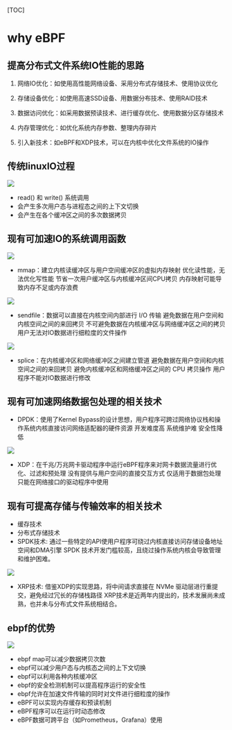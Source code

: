 [TOC]

# why eBPF

## 提高分布式文件系统IO性能的思路

1. 网络IO优化：如使用高性能网络设备、采用分布式存储技术、使用协议优化

2. 存储设备优化：如使用高速SSD设备、用数据分布技术、使用RAID技术

3. 数据访问优化：如采用数据预读技术、进行缓存优化、使用数据分区存储技术

4. 内存管理优化：如优化系统内存参数、整理内存碎片

5. 引入新技术：如eBPF和XDP技术，可以在内核中优化文件系统的IO操作

## 传统linuxIO过程

![](whyebpf_pics/传统IO.jpg)

- read() 和 write() 系统调用
- 会产生多次用户态与进程态之间的上下文切换
- 会产生在各个缓冲区之间的多次数据拷贝

## 现有可加速IO的系统调用函数

![](whyebpf_pics/mmap.png)

- mmap：建立内核读缓冲区与用户空间缓冲区的虚拟内存映射
  优化读性能，无法优化写性能
  节省一次用户缓冲区与内核缓冲区间CPU拷贝
  内存映射可能导致内存不足或内存浪费

![](whyebpf_pics/sendfile.jpg)

- sendfile：数据可以直接在内核空间内部进行 I/O 传输
    避免数据在用户空间和内核空间之间的来回拷贝
    不可避免数据在内核缓冲区与网络缓冲区之间的拷贝
    用户无法对IO数据进行细粒度的文件操作

![](whyebpf_pics/splice.jpg)

- splice：在内核缓冲区和网络缓冲区之间建立管道
    避免数据在用户空间和内核空间之间的来回拷贝
    避免内核缓冲区和网络缓冲区之间的 CPU 拷贝操作
    用户程序不能对IO数据进行修改

## 现有可加速网络数据包处理的相关技术

- DPDK：使用了Kernel Bypass的设计思想，用户程序可跨过网络协议栈和操作系统内核直接访问网络适配器的硬件资源
    开发难度高
    系统维护难
    安全性降低

![](whyebpf_pics/xdp架构.jpg)

- XDP：在千兆/万兆网卡驱动程序中运行eBPF程序来对网卡数据流量进行优化、过滤和预处理
    没有提供与用户空间的直接交互方式
    仅适用于数据包处理
    只能在网络接口的驱动程序中使用

## 现有可提高存储与传输效率的相关技术

- 缓存技术
- 分布式存储技术
- SPDK技术: 通过一些特定的API使用户程序可绕过内核直接访问存储设备地址空间和DMA引擎
    SPDK 技术开发门槛较高，且绕过操作系统内核会导致管理和维护困难。

![](whyebpf_pics/xrp架构.png)

- XRP技术: 借鉴XDP的实现思路，将中间请求直接在 NVMe 驱动层进⾏重提交，避免经过冗长的存储栈路径
  XRP技术是近两年内提出的，技术发展尚未成熟，也并未与分布式文件系统相结合。

## ebpf的优势

![](whyebpf_pics/ebpf参与的IO.jpg)

- ebpf map可以减少数据拷贝次数
- ebpf可以减少用户态与内核态之间的上下文切换
- ebpf可以利用各种内核缓冲区
- ebpf的安全检测机制可以提高程序运行的安全性
- ebpf允许在加速文件传输的同时对文件进行细粒度的操作
- eBPF可以实现内存缓存和预读机制
- eBPF程序可以在运行时动态修改
- eBPF数据可跨平台（如Prometheus，Grafana）使用
